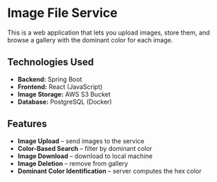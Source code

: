 ﻿# Image File Service

This is a web application that lets you upload images, store them, and browse a gallery with the dominant color for each image.

## Technologies Used
- **Backend:** Spring Boot
- **Frontend:** React (JavaScript)
- **Image Storage:** AWS S3 Bucket
- **Database:** PostgreSQL (Docker)

## Features
- **Image Upload** – send images to the service
- **Color-Based Search** – filter by dominant color
- **Image Download** – download to local machine
- **Image Deletion** – remove from gallery
- **Dominant Color Identification** – server computes the hex color

